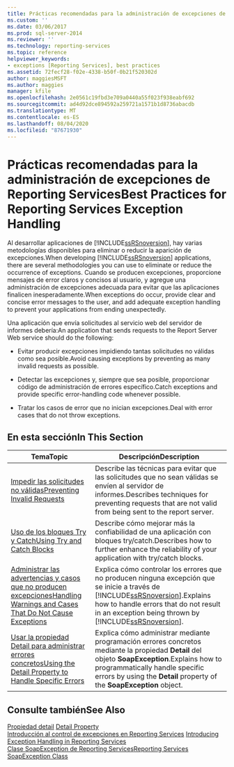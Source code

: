 ```yaml
---
title: Prácticas recomendadas para la administración de excepciones de Reporting Services | Microsoft Docs
ms.custom: ''
ms.date: 03/06/2017
ms.prod: sql-server-2014
ms.reviewer: ''
ms.technology: reporting-services
ms.topic: reference
helpviewer_keywords:
- exceptions [Reporting Services], best practices
ms.assetid: 72fecf28-f02e-4338-b50f-0b21f520302d
author: maggiesMSFT
ms.author: maggies
manager: kfile
ms.openlocfilehash: 2e0561c19fbd3e709a0440a55f023f938eabf692
ms.sourcegitcommit: ad4d92dce894592a259721a1571b1d8736abacdb
ms.translationtype: MT
ms.contentlocale: es-ES
ms.lasthandoff: 08/04/2020
ms.locfileid: "87671930"
---
```

# <a name="best-practices-for-reporting-services-exception-handling"></a><span data-ttu-id="380af-102">Prácticas recomendadas para la administración de excepciones de Reporting Services</span><span class="sxs-lookup"><span data-stu-id="380af-102">Best Practices for Reporting Services Exception Handling</span></span>
  <span data-ttu-id="380af-103">Al desarrollar aplicaciones de [!INCLUDE[ssRSnoversion](../../../includes/ssrsnoversion-md.md)], hay varias metodologías disponibles para eliminar o reducir la aparición de excepciones.</span><span class="sxs-lookup"><span data-stu-id="380af-103">When developing [!INCLUDE[ssRSnoversion](../../../includes/ssrsnoversion-md.md)] applications, there are several methodologies you can use to eliminate or reduce the occurrence of exceptions.</span></span> <span data-ttu-id="380af-104">Cuando se producen excepciones, proporcione mensajes de error claros y concisos al usuario, y agregue una administración de excepciones adecuada para evitar que las aplicaciones finalicen inesperadamente.</span><span class="sxs-lookup"><span data-stu-id="380af-104">When exceptions do occur, provide clear and concise error messages to the user, and add adequate exception handling to prevent your applications from ending unexpectedly.</span></span>  
  
 <span data-ttu-id="380af-105">Una aplicación que envía solicitudes al servicio web del servidor de informes debería:</span><span class="sxs-lookup"><span data-stu-id="380af-105">An application that sends requests to the Report Server Web service should do the following:</span></span>  
  
-   <span data-ttu-id="380af-106">Evitar producir excepciones impidiendo tantas solicitudes no válidas como sea posible.</span><span class="sxs-lookup"><span data-stu-id="380af-106">Avoid causing exceptions by preventing as many invalid requests as possible.</span></span>  
  
-   <span data-ttu-id="380af-107">Detectar las excepciones y, siempre que sea posible, proporcionar código de administración de errores específico.</span><span class="sxs-lookup"><span data-stu-id="380af-107">Catch exceptions and provide specific error-handling code whenever possible.</span></span>  
  
-   <span data-ttu-id="380af-108">Tratar los casos de error que no inician excepciones.</span><span class="sxs-lookup"><span data-stu-id="380af-108">Deal with error cases that do not throw exceptions.</span></span>  
  
## <a name="in-this-section"></a><span data-ttu-id="380af-109">En esta sección</span><span class="sxs-lookup"><span data-stu-id="380af-109">In This Section</span></span>  
  
|<span data-ttu-id="380af-110">Tema</span><span class="sxs-lookup"><span data-stu-id="380af-110">Topic</span></span>|<span data-ttu-id="380af-111">Descripción</span><span class="sxs-lookup"><span data-stu-id="380af-111">Description</span></span>|  
|-----------|-----------------|  
|[<span data-ttu-id="380af-112">Impedir las solicitudes no válidas</span><span class="sxs-lookup"><span data-stu-id="380af-112">Preventing Invalid Requests</span></span>](preventing-invalid-requests.md)|<span data-ttu-id="380af-113">Describe las técnicas para evitar que las solicitudes que no sean válidas se envíen al servidor de informes.</span><span class="sxs-lookup"><span data-stu-id="380af-113">Describes techniques for preventing requests that are not valid from being sent to the report server.</span></span>|  
|[<span data-ttu-id="380af-114">Uso de los bloques Try y Catch</span><span class="sxs-lookup"><span data-stu-id="380af-114">Using Try and Catch Blocks</span></span>](using-try-and-catch-blocks.md)|<span data-ttu-id="380af-115">Describe cómo mejorar más la confiabilidad de una aplicación con bloques try/catch.</span><span class="sxs-lookup"><span data-stu-id="380af-115">Describes how to further enhance the reliability of your application with try/catch blocks.</span></span>|  
|[<span data-ttu-id="380af-116">Administrar las advertencias y casos que no producen excepciones</span><span class="sxs-lookup"><span data-stu-id="380af-116">Handling Warnings and Cases That Do Not Cause Exceptions</span></span>](handling-warnings-and-cases-that-do-not-cause-exceptions.md)|<span data-ttu-id="380af-117">Explica cómo controlar los errores que no producen ninguna excepción que se inicie a través de [!INCLUDE[ssRSnoversion](../../../includes/ssrsnoversion-md.md)].</span><span class="sxs-lookup"><span data-stu-id="380af-117">Explains how to handle errors that do not result in an exception being thrown by [!INCLUDE[ssRSnoversion](../../../includes/ssrsnoversion-md.md)].</span></span>|  
|[<span data-ttu-id="380af-118">Usar la propiedad Detail para administrar errores concretos</span><span class="sxs-lookup"><span data-stu-id="380af-118">Using the Detail Property to Handle Specific Errors</span></span>](using-the-detail-property-to-handle-specific-errors.md)|<span data-ttu-id="380af-119">Explica cómo administrar mediante programación errores concretos mediante la propiedad **Detail** del objeto **SoapException**.</span><span class="sxs-lookup"><span data-stu-id="380af-119">Explains how to programmatically handle specific errors by using the **Detail** property of the **SoapException** object.</span></span>|  
  
## <a name="see-also"></a><span data-ttu-id="380af-120">Consulte también</span><span class="sxs-lookup"><span data-stu-id="380af-120">See Also</span></span>  
 <span data-ttu-id="380af-121">[Propiedad detail](../soapexception-class/detail-property.md) </span><span class="sxs-lookup"><span data-stu-id="380af-121">[Detail Property](../soapexception-class/detail-property.md) </span></span>  
 <span data-ttu-id="380af-122">[Introducción al control de excepciones en Reporting Services](../introducing-exception-handling-in-reporting-services.md) </span><span class="sxs-lookup"><span data-stu-id="380af-122">[Introducing Exception Handling in Reporting Services](../introducing-exception-handling-in-reporting-services.md) </span></span>  
 [<span data-ttu-id="380af-123">Clase SoapException de Reporting Services</span><span class="sxs-lookup"><span data-stu-id="380af-123">Reporting Services SoapException Class</span></span>](../soapexception-class/reporting-services-soapexception-class.md)  
  
  
